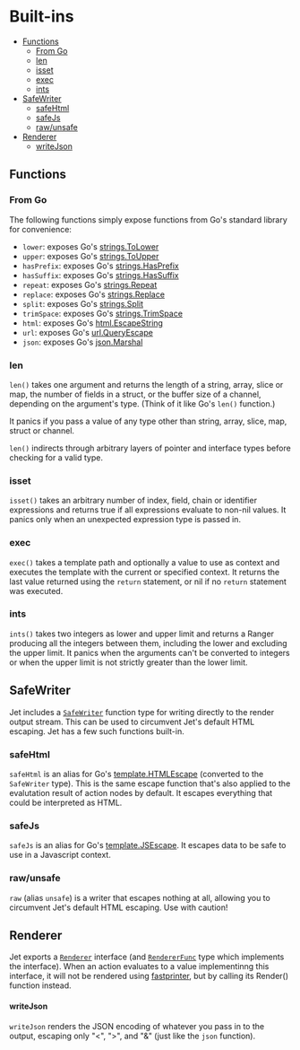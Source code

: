 # Built-ins

- [Functions](#functions)
  - [From Go](#from-go)
  - [len](#len)
  - [isset](#isset)
  - [exec](#exec)
  - [ints](#ints)
- [SafeWriter](#safewriter)
  - [safeHtml](#safehtml)
  - [safeJs](#safejs)
  - [raw/unsafe](#rawunsafe)
- [Renderer](#renderer)
    - [writeJson](#writejson)

## Functions

### From Go

The following functions simply expose functions from Go's standard library for convenience:

- `lower`: exposes Go's [strings.ToLower](https://golang.org/pkg/strings/#ToLower)
- `upper`: exposes Go's [strings.ToUpper](https://golang.org/pkg/strings/#ToUpper)
- `hasPrefix`: exposes Go's [strings.HasPrefix](https://golang.org/pkg/strings/#HasPrefix)
- `hasSuffix`: exposes Go's [strings.HasSuffix](https://golang.org/pkg/strings/#HasSuffix)
- `repeat`: exposes Go's [strings.Repeat](https://golang.org/pkg/strings/#Repeat)
- `replace`: exposes Go's [strings.Replace](https://golang.org/pkg/strings/#Replace)
- `split`: exposes Go's [strings.Split](https://golang.org/pkg/strings/#Split)
- `trimSpace`: exposes Go's [strings.TrimSpace](https://golang.org/pkg/strings/#TrimSpace)
- `html`: exposes Go's [html.EscapeString](https://golang.org/pkg/html/#EscapeString)
- `url`: exposes Go's [url.QueryEscape](https://golang.org/pkg/net/url/#QueryEscape)
- `json`: exposes Go's [json.Marshal](https://golang.org/pkg/encoding/json/#Marshal)

### len

`len()` takes one argument and returns the length of a string, array, slice or map, the number of fields in a struct, or the buffer size of a channel, depending on the argument's type. (Think of it like Go's `len()` function.)

It panics if you pass a value of any type other than string, array, slice, map, struct or channel.

`len()` indirects through arbitrary layers of pointer and interface types before checking for a valid type.

### isset

`isset()` takes an arbitrary number of index, field, chain or identifier expressions and returns true if all expressions evaluate to non-nil values. It panics only when an unexpected expression type is passed in.

### exec

`exec()` takes a template path and optionally a value to use as context and executes the template with the current or specified context. It returns the last value returned using the `return` statement, or nil if no `return` statement was executed.

### ints

`ints()` takes two integers as lower and upper limit and returns a Ranger producing all the integers between them, including the lower and excluding the upper limit. It panics when the arguments can't be converted to integers or when the upper limit is not strictly greater than the lower limit.

## SafeWriter

Jet includes a [`SafeWriter`](https://pkg.go.dev/github.com/CloudyKit/jet/v5?tab=doc#SafeWriter) function type for writing directly to the render output stream. This can be used to circumvent Jet's default HTML escaping. Jet has a few such functions built-in.

### safeHtml

`safeHtml` is an alias for Go's [template.HTMLEscape](https://golang.org/pkg/text/template/#HTMLEscape) (converted to the `SafeWriter` type). This is the same escape function that's also applied to the evalutation result of action nodes by default. It escapes everything that could be interpreted as HTML.

### safeJs

`safeJs` is an alias for Go's [template.JSEscape](https://golang.org/pkg/text/template/#JSEscape). It escapes data to be safe to use in a Javascript context.

### raw/unsafe

`raw` (alias `unsafe`) is a writer that escapes nothing at all, allowing you to circumvent Jet's default HTML escaping. Use with caution!

## Renderer

Jet exports a [`Renderer`](https://pkg.go.dev/github.com/CloudyKit/jet/v5?tab=doc#Renderer) interface (and [`RendererFunc`](https://pkg.go.dev/github.com/CloudyKit/jet/v5?tab=doc#RendererFunc) type which implements the interface). When an action evaluates to a value implementinng this interface, it will not be rendered using [fastprinter](https://github.com/CloudyKit/fastprinter), but by calling its Render() function instead.

#### writeJson

`writeJson` renders the JSON encoding of whatever you pass in to the output, escaping only "<", ">", and "&" (just like the `json` function).